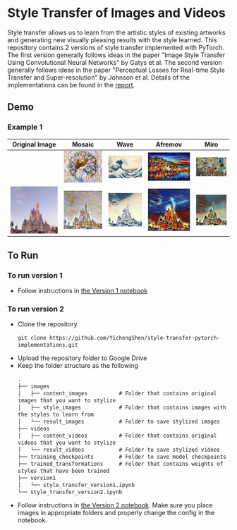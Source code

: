 # Style Transfer of Images and Videos

Style transfer allows us to learn from the artistic styles of existing artworks and generating new visually pleasing results with the style learned. This repository contains 2 versions of style transfer implemented with PyTorch. The first version generally follows ideas in the paper "Image Style Transfer Using Convolutional Neural Networks" by Gatys et al. The second version generally follows ideas in the paper "Perceptual Losses for Real-time Style Transfer and Super-resolution" by Johnson et al. Details of the implementations can be found in the [report](./report.pdf).

## Demo

### Example 1

Original Image |  Mosaic |  Wave |  Afremov |  Miro
:---------------------------:|:-------------------------:|:-------------------------:|:-------------------------:|:-------------------------:
&nbsp; | <img src="./images/style_images/mosaic.jpg" width="120"/> | <img src="./images/style_images/wave.jpg" width="180"/> | <img src="./images/style_images/town_afremov.jpg" width="140"/> | <img src="./images/style_images/miro.jpg" width="190"/>
<img src="./images/content_images/disney.jpg" /> |  ![](./images/result_images/disney_mosaic.jpg)|  ![](./images/result_images/disney_wave.jpg)|  ![](./images/result_images/disney_afremov.jpg)|  ![](./images/result_images/disney_miro.jpg)|


## To Run

### To run version 1

- Follow instructions in [the Version 1 notebook](./version1/style_transfer_version1.ipynb)

### To run version 2

- Clone the repository
  ```
  git clone https://github.com/YichengShen/style-transfer-pytorch-implementations.git
  ```
- Upload the repository folder to Google Drive
- Keep the folder structure as the following
  ```
  .
  ├── images                                    
  │   ├── content_images          # Folder that contains original images that you want to stylize    
  │   ├── style_images            # Folder that contains images with the styles to learn from    
  │   └── result_images           # Folder to save stylized images  
  ├── videos                            
  │   ├── content_videos          # Folder that contains original videos that you want to stylize               
  │   └── result_videos           # Folder to save stylized videos
  ├── training_checkpoints        # Folder to save model checkpoints
  ├── trained_transformations     # Folder that contains weights of styles that have been trained
  ├── version1
  │   └── style_transfer_version1.ipynb
  └── style_transfer_version2.ipynb
  ```
- Follow instructions in [the Version 2 notebook](./style_transfer_version2.ipynb). Make sure you place images in appropriate folders and properly change the config in the notebook.
